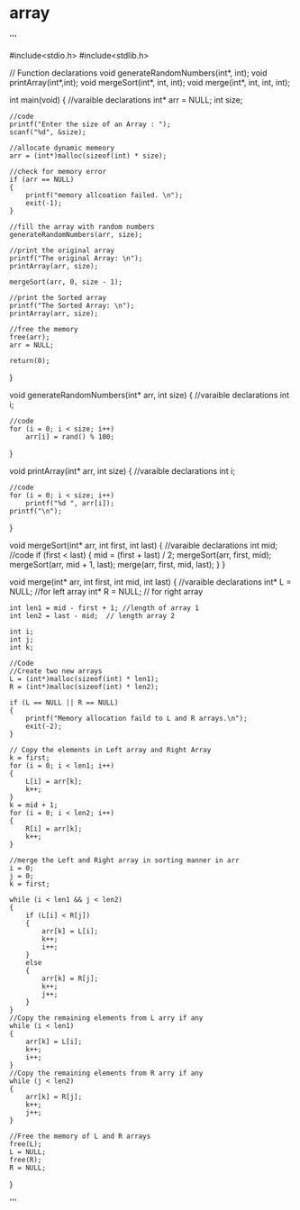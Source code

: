 # array

'''

#include<stdio.h>
#include<stdlib.h>

// Function declarations
void generateRandomNumbers(int*, int);
void printArray(int*,int);
void mergeSort(int*, int, int);
void merge(int*, int, int, int);

int main(void)
{
    //varaible declarations
    int* arr = NULL;
    int size;

    //code
    printf("Enter the size of an Array : ");
    scanf("%d", &size);

    //allocate dynamic memeory
    arr = (int*)malloc(sizeof(int) * size);

    //check for memory error
    if (arr == NULL)
    {
        printf("memory allcoation failed. \n");
        exit(-1);
    }

    //fill the array with random numbers
    generateRandomNumbers(arr, size);

    //print the original array
    printf("The original Array: \n");
    printArray(arr, size);

    mergeSort(arr, 0, size - 1);

    //print the Sorted array
    printf("The Sorted Array: \n");
    printArray(arr, size);

    //free the memory
    free(arr);
    arr = NULL;

    return(0);
}

void generateRandomNumbers(int* arr, int size)
{
    //varaible declarations
    int i;

    //code
    for (i = 0; i < size; i++)
        arr[i] = rand() % 100;
}

void printArray(int* arr, int size)
{
    //varaible declarations
    int i;

    //code
    for (i = 0; i < size; i++)
        printf("%d ", arr[i]);
    printf("\n");
}

void mergeSort(int* arr, int first, int last)
{
    //varaible declarations
    int mid;
    //code
    if (first < last)
    {
        mid = (first + last) / 2;
        mergeSort(arr, first, mid);
        mergeSort(arr, mid + 1, last);
        merge(arr, first, mid, last);
    }
}

void merge(int* arr, int first, int mid, int last)
{
    //varaible declarations
    int* L = NULL; //for left array
    int* R = NULL; // for right array

    int len1 = mid - first + 1; //length of array 1
    int len2 = last - mid;  // length array 2

    int i;
    int j;
    int k;

    //Code
    //Create two new arrays
    L = (int*)malloc(sizeof(int) * len1);
    R = (int*)malloc(sizeof(int) * len2);

    if (L == NULL || R == NULL)
    {
        printf("Memory allocation faild to L and R arrays.\n");
        exit(-2);
    }

    // Copy the elements in Left array and Right Array
    k = first;
    for (i = 0; i < len1; i++)
    {
        L[i] = arr[k];
        k++;
    }
    k = mid + 1;
    for (i = 0; i < len2; i++)
    {
        R[i] = arr[k];
        k++;
    }

    //merge the Left and Right array in sorting manner in arr 
    i = 0;
    j = 0;
    k = first;

    while (i < len1 && j < len2)
    {
        if (L[i] < R[j])
        {
            arr[k] = L[i];
            k++;
            i++;
        }
        else
        {
            arr[k] = R[j];
            k++;
            j++;
        }
    }
    //Copy the remaining elements from L arry if any
    while (i < len1)
    {
        arr[k] = L[i];
        k++;
        i++;
    }
    //Copy the remaining elements from R arry if any
    while (j < len2)
    {
        arr[k] = R[j];
        k++;
        j++;
    }

    //Free the memory of L and R arrays
    free(L);
    L = NULL;
    free(R);
    R = NULL;
}

'''
